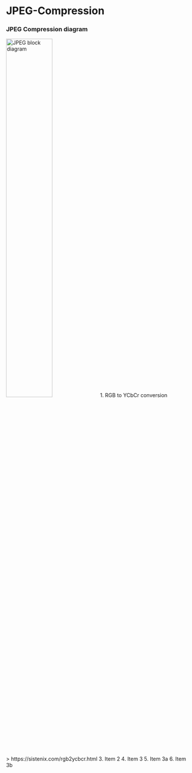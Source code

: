# JPEG-Compression
### JPEG Compression diagram
<img src="https://iie.fing.edu.uy/investigacion/grupos/gti/timag/trabajos/2015/embebido/compressed.fld/image002.png" alt="JPEG block diagram" width="50%">
1. RGB to YCbCr conversion<br>
> https://sistenix.com/rgb2ycbcr.html
3. Item 2
4. Item 3
5. Item 3a
6. Item 3b
